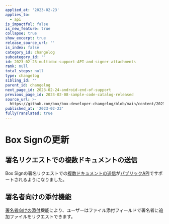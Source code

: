 ```yaml
---
applied_at: '2023-02-23'
applies_to:
  - api
is_impactful: false
is_new_feature: true
collapse: true
show_excerpt: true
release_source_url: ''
is_index: false
category_id: changelog
subcategory_id: ''
id: 2023-02-23-multidoc-support-API-and-signer-attachments
rank: null
total_steps: null
type: changelog
sibling_id: ''
parent_id: changelog
next_page_id: 2023-02-24-android-end-of-support
previous_page_id: 2023-02-08-sample-code-catalog-released
source_url: >-
  https://github.com/box/box-developer-changelog/blob/main/content/2023/02-23-multidoc-support-API-and-signer-attachments.md
published_at: '2023-02-23'
fullyTranslated: true
---
```

# Box Signの更新

## 署名リクエストでの複数ドキュメントの送信

Box Signの署名リクエストでの[複数ドキュメントの送信][1]が[パブリックAPI][2]でサポートされるようになりました。

## 署名者向けの添付機能

[署名者向けの添付][3]機能により、ユーザーはファイル添付フィールドで署名者に追加ファイルをリクエストできます。

[1]: https://support.box.com/hc/en-us/sections/10302887198227-Multiple-documents-in-a-signature-request

[2]: e://post-sign-requests

[3]: r://sign-request#param-signers-inputs-content_type
